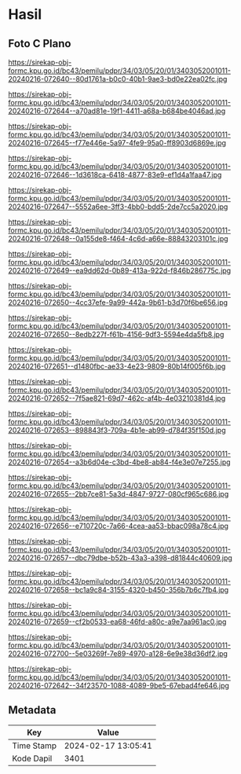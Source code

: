 # Hasil

## Foto C Plano

https://sirekap-obj-formc.kpu.go.id/bc43/pemilu/pdpr/34/03/05/20/01/3403052001011-20240216-072640--80d1761a-b0c0-40b1-9ae3-bd0e22ea02fc.jpg

https://sirekap-obj-formc.kpu.go.id/bc43/pemilu/pdpr/34/03/05/20/01/3403052001011-20240216-072644--a70ad81e-19f1-4411-a68a-b684be4046ad.jpg

https://sirekap-obj-formc.kpu.go.id/bc43/pemilu/pdpr/34/03/05/20/01/3403052001011-20240216-072645--f77e446e-5a97-4fe9-95a0-ff8903d6869e.jpg

https://sirekap-obj-formc.kpu.go.id/bc43/pemilu/pdpr/34/03/05/20/01/3403052001011-20240216-072646--1d3618ca-6418-4877-83e9-ef1d4a1faa47.jpg

https://sirekap-obj-formc.kpu.go.id/bc43/pemilu/pdpr/34/03/05/20/01/3403052001011-20240216-072647--5552a6ee-3ff3-4bb0-bdd5-2de7cc5a2020.jpg

https://sirekap-obj-formc.kpu.go.id/bc43/pemilu/pdpr/34/03/05/20/01/3403052001011-20240216-072648--0a155de8-f464-4c6d-a66e-88843203101c.jpg

https://sirekap-obj-formc.kpu.go.id/bc43/pemilu/pdpr/34/03/05/20/01/3403052001011-20240216-072649--ea9dd62d-0b89-413a-922d-f846b286775c.jpg

https://sirekap-obj-formc.kpu.go.id/bc43/pemilu/pdpr/34/03/05/20/01/3403052001011-20240216-072650--4cc37efe-9a99-442a-9b61-b3d70f6be656.jpg

https://sirekap-obj-formc.kpu.go.id/bc43/pemilu/pdpr/34/03/05/20/01/3403052001011-20240216-072650--8edb227f-f61b-4156-9df3-5594e4da5fb8.jpg

https://sirekap-obj-formc.kpu.go.id/bc43/pemilu/pdpr/34/03/05/20/01/3403052001011-20240216-072651--d1480fbc-ae33-4e23-9809-80b14f005f6b.jpg

https://sirekap-obj-formc.kpu.go.id/bc43/pemilu/pdpr/34/03/05/20/01/3403052001011-20240216-072652--7f5ae821-69d7-462c-af4b-4e03210381d4.jpg

https://sirekap-obj-formc.kpu.go.id/bc43/pemilu/pdpr/34/03/05/20/01/3403052001011-20240216-072653--898843f3-709a-4b1e-ab99-d784f35f150d.jpg

https://sirekap-obj-formc.kpu.go.id/bc43/pemilu/pdpr/34/03/05/20/01/3403052001011-20240216-072654--a3b6d04e-c3bd-4be8-ab84-f4e3e07e7255.jpg

https://sirekap-obj-formc.kpu.go.id/bc43/pemilu/pdpr/34/03/05/20/01/3403052001011-20240216-072655--2bb7ce81-5a3d-4847-9727-080cf965c686.jpg

https://sirekap-obj-formc.kpu.go.id/bc43/pemilu/pdpr/34/03/05/20/01/3403052001011-20240216-072656--e710720c-7a66-4cea-aa53-bbac098a78c4.jpg

https://sirekap-obj-formc.kpu.go.id/bc43/pemilu/pdpr/34/03/05/20/01/3403052001011-20240216-072657--dbc79dbe-b52b-43a3-a398-d81844c40609.jpg

https://sirekap-obj-formc.kpu.go.id/bc43/pemilu/pdpr/34/03/05/20/01/3403052001011-20240216-072658--bc1a9c84-3155-4320-b450-356b7b6c7fb4.jpg

https://sirekap-obj-formc.kpu.go.id/bc43/pemilu/pdpr/34/03/05/20/01/3403052001011-20240216-072659--cf2b0533-ea68-46fd-a80c-a9e7aa961ac0.jpg

https://sirekap-obj-formc.kpu.go.id/bc43/pemilu/pdpr/34/03/05/20/01/3403052001011-20240216-072700--5e03269f-7e89-4970-a128-6e9e38d36df2.jpg

https://sirekap-obj-formc.kpu.go.id/bc43/pemilu/pdpr/34/03/05/20/01/3403052001011-20240216-072642--34f23570-1088-4089-9be5-67ebad4fe646.jpg


## Metadata

| Key        | Value               |
| ---------- | ------------------- |
| Time Stamp | 2024-02-17 13:05:41 |
| Kode Dapil | 3401                |



